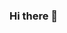 ### Hi there 👋

<!--
**TechKhid/TechKhid** is a ✨ _special_ ✨ repository because its `README.md` (this file) appears on your GitHub profile.

Here are some ideas to get you started:

- 🔭 I’m currently working on Innovative and Practical Computer Vision Projects leveraging Machine Learning and Deep Learning via Python for the augmentedstartups.com platform
- 🌱 I’m currently brushing up on my Deep Learning, Computer Vision, Algorithms and Data Structures knowledge
- 👯 I’m looking to collaborate on Practical A.I related projects.
- 🤔 I’m looking for help with remote computer vision and Deep learning engineering roles.
- 📫 How to reach me:  Twitter: https://twitter.com/Samuel_real1
                        LinkedIn: https://www.linkedin.com/in/samuel-techkhid/
                        Mail: Techkhid233@gmail.com
                        
- 😄 Pronouns: He, Him, His...
- ⚡ Fun fact: I'm a Nerd!😂
-->

